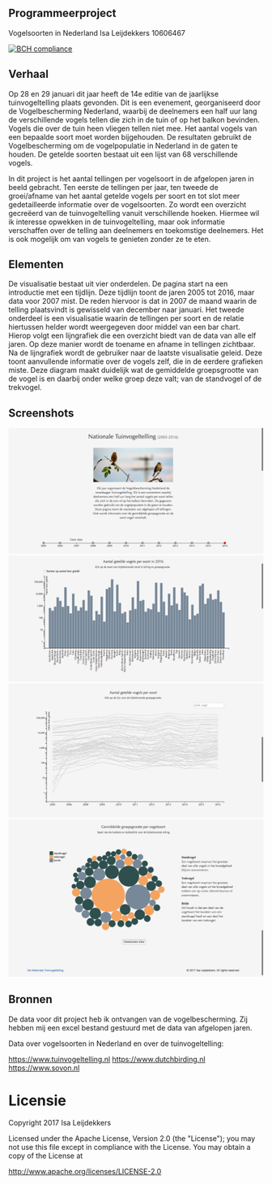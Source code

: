 ## Programmeerproject

Vogelsoorten in Nederland
Isa Leijdekkers
10606467

[![BCH compliance](https://bettercodehub.com/edge/badge/isaleijdekkers/Programmeerproject)](https://bettercodehub.com)

## Verhaal

Op 28 en 29 januari dit jaar heeft de 14e editie van de jaarlijkse tuinvogeltelling plaats gevonden. Dit is een evenement, georganiseerd door de Vogelbescherming Nederland, waarbij de deelnemers een half uur lang de verschillende vogels tellen die zich in de tuin of op het balkon bevinden. Vogels die over de tuin heen vliegen tellen niet mee. Het aantal vogels van een bepaalde soort moet worden bijgehouden. De resultaten gebruikt de Vogelbescherming om de vogelpopulatie in Nederland in de gaten te houden. De getelde soorten bestaat uit een lijst van 68 verschillende vogels.

In dit project is het aantal tellingen per vogelsoort in de afgelopen jaren in beeld gebracht. Ten eerste de tellingen per jaar, ten tweede de groei/afname van het aantal getelde vogels per soort en tot slot meer gedetailleerde informatie over de vogelsoorten. Zo wordt een overzicht gecreëerd van de tuinvogeltelling vanuit verschillende hoeken. Hiermee wil ik interesse opwekken in de tuinvogeltelling, maar ook informatie verschaffen over de telling aan deelnemers en toekomstige deelnemers. Het is ook mogelijk om van vogels te genieten zonder ze te eten.

## Elementen

De visualisatie bestaat uit vier onderdelen. De pagina start na een introductie met een tijdlijn. Deze tijdlijn toont de jaren 2005 tot 2016, maar data voor 2007 mist. De reden hiervoor is dat in 2007 de maand waarin de telling plaatsvindt is gewisseld van december naar januari. Het tweede onderdeel is een visualisatie waarin de tellingen per soort en de relatie hiertussen helder wordt weergegeven door middel van een bar chart. Hierop volgt een lijngrafiek die een overzicht biedt van de data van alle elf jaren. Op deze manier wordt de toename en afname in tellingen zichtbaar.
Na de lijngrafiek wordt de gebruiker naar de laatste visualisatie geleid. Deze toont aanvullende informatie over de vogels zelf, die in de eerdere grafieken miste. Deze diagram maakt duidelijk wat de gemiddelde groepsgrootte van de vogel is en daarbij onder welke groep deze valt; van de standvogel of de trekvogel.

## Screenshots

![](doc/pagina1.jpg)
![](doc/pagina2.jpg)
![](doc/pagina3.jpg)
![](doc/pagina4.jpg)

## Bronnen

De data voor dit project heb ik ontvangen van de vogelbescherming. Zij hebben mij een excel bestand gestuurd met de data van afgelopen jaren.

Data over vogelsoorten in Nederland en over de tuinvogeltelling:

https://www.tuinvogeltelling.nl
https://www.dutchbirding.nl
https://www.sovon.nl

# Licensie

Copyright 2017 Isa Leijdekkers

Licensed under the Apache License, Version 2.0 (the "License");
you may not use this file except in compliance with the License.
You may obtain a copy of the License at

http://www.apache.org/licenses/LICENSE-2.0
